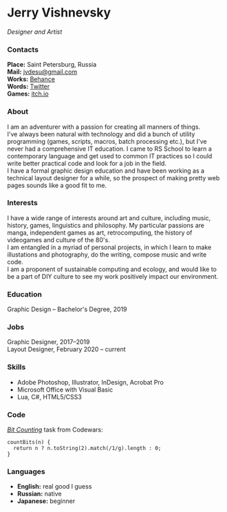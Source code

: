 # Jerry Vishnevsky

*Designer and Artist*

### Contacts

**Place:** Saint Petersburg, Russia\
**Mail:** jvdesu@gmail.com\
**Works:** [Behance](https://www.behance.net/jerryvee)\
**Words:** [Twitter](https://twitter.com/mailsprower1)\
**Games:** [itch.io](https://jerryvee.itch.io/)


### About

I am an adventurer with a passion for creating all manners of things.\
I've always been natural with technology and did a bunch of utility programming (games, scripts, macros, batch processing etc.), but I've never had a comprehensive IT education. I came to RS School to learn a contemporary language and get used to common IT practices so I could write better practical code and look for a job in the field.\
I have a formal graphic design education and have been working as a technical layout designer for a while, so the prospect of making pretty web pages sounds like a good fit to me.

### Interests

I have a wide range of interests around art and culture, including music, history, games, linguistics and philosophy. My particular passions are manga, independent games as art, retrocomputing, the history of videogames and culture of the 80's.\
I am entangled in a myriad of personal projects, in which I learn to make illustations and photography, do the writing, compose music and write code.\
I am a proponent of sustainable computing and ecology, and would like to be a part of DIY culture to see my work positively impact our environment.

### Education

Graphic Design – Bachelor's Degree, 2019

### Jobs

Graphic Designer, 2017–2019\
Layout Designer, February 2020 – current

### Skills

- Adobe Photoshop, Illustrator, InDesign, Acrobat Pro
- Microsoft Office with Visual Basic
- Lua, C#, HTML5/CSS3

### Code

[*Bit Counting*](https://www.codewars.com/kata/526571aae218b8ee490006f4/javascript) task from Codewars:
```
countBits(n) {
  return n ? n.toString(2).match(/1/g).length : 0;
}
```

### Languages

- **English:** real good I guess
- **Russian:** native
- **Japanese:** beginner